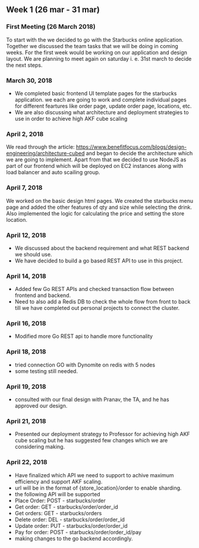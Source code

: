 
## Week 1 (26 mar - 31 mar)

### First Meeting (26 March 2018)

To start with the we decided to go with the Starbucks online application. Together we discussed the team tasks that we will be doing in coming weeks. For the first week would be working on our application and design layout. We are planning to meet again on saturday i. e. 31st march to decide the next steps.

### March 30, 2018
* We completed basic frontend UI template pages for the starbucks application. we each are going to work and complete individual pages for different feartures like order page, update order page, locations, etc.
* We are also discussing what architecture and deployment strategies to use in order to achieve high AKF cube scaling

### April 2, 2018
We read through the article: https://www.benefitfocus.com/blogs/design-engineering/architecture-cubed and began to decide the architecture which we are going to implement. Apart from that we decided to use NodeJS as part of our frontend which will be deployed on EC2 instances along with load balancer and auto scailing group.


### April 7, 2018
We worked on the basic design html pages. We created the starbucks menu page and added the other features of qty and size while selecting the drink. Also implemented the logic for calculating the price and setting the store location.

### April 12, 2018
* We discussed about the backend requirement and what REST backend we should use. 
* We have decided to build a go based REST API to use in this project.


### April 14, 2018
* Added few Go REST APIs and checked transaction flow between frontend and backend.
* Need to also add a Redis DB to check the whole flow from front to back till we have completed out personal projects to connect the cluster.

### April 16, 2018
* Modified more Go REST api to handle more functionality

### April 18, 2018
* tried connection GO with Dynomite on redis with 5 nodes
* some testing still needed.

### April 19, 2018
* consulted with our final design with Pranav, the TA, and he has approved our design.

### April 21, 2018
* Presented our deployment strategy to Professor for achieving high AKF cube scaling but he has suggested few changes which we are considering making.

### April 22, 2018
* Have finalized which API we need to support to achive maximum efficiency and support AKF scaling.
* url will be in the format of {store_location}/order to enable sharding.
* the following API will be supported
* Place Order: 		POST	- 	starbucks/order
* Get order: 		GET 	- 	starbucks/order/order_id
* Get orders:		GET 	- 	starbucks/orders
* Delete order: 	DEL 	- 	starbucks/order/order_id
* Update order: 	PUT 	- 	starbucks/order/order_id
* Pay for order:	POST 	- 	starbucks/order/order_id/pay
* making changes to the go backend accordingly.
